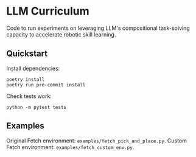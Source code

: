 # LLM Curriculum

Code to run experiments on leveraging LLM's compositional task-solving capacity to accelerate robotic skill learning. 

## Quickstart

Install dependencies:
```
poetry install
poetry run pre-commit install
```

Check tests work:
```
python -m pytest tests
```

## Examples

Original Fetch environment: `examples/fetch_pick_and_place.py`. 
Custom Fetch environment: `examples/fetch_custom_env.py`. 

